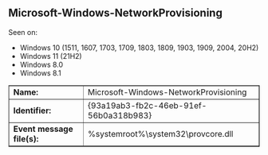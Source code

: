 ## Microsoft-Windows-NetworkProvisioning

Seen on:
* Windows 10 (1511, 1607, 1703, 1709, 1803, 1809, 1903, 1909, 2004, 20H2)
* Windows 11 (21H2)
* Windows 8.0
* Windows 8.1

<table border="1" class="docutils">
  <tbody>
    <tr>
      <td><b>Name:</b></td>
      <td>Microsoft-Windows-NetworkProvisioning</td>
    </tr>
    <tr>
      <td><b>Identifier:</b></td>
      <td>{93a19ab3-fb2c-46eb-91ef-56b0a318b983}</td>
    </tr>
    <tr>
      <td><b>Event message file(s):</b></td>
      <td>%systemroot%\system32\provcore.dll</td>
    </tr>
  </tbody>
</table>

&nbsp;

